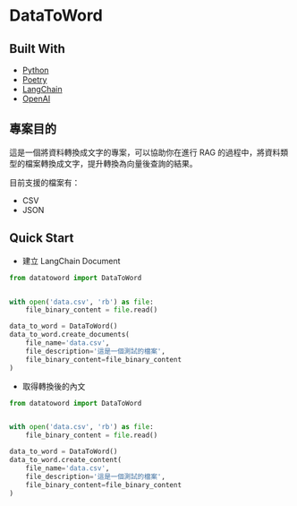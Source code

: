 # DataToWord

## Built With

- [Python](https://www.python.org/)
- [Poetry](https://python-poetry.org/)
- [LangChain](https://www.langchain.com/)
- [OpenAI](https://platform.openai.com/docs/models)

## 專案目的

這是一個將資料轉換成文字的專案，可以協助你在進行 RAG 的過程中，將資料類型的檔案轉換成文字，提升轉換為向量後查詢的結果。

目前支援的檔案有：

- CSV
- JSON


## Quick Start

- 建立 LangChain Document
```python
from datatoword import DataToWord


with open('data.csv', 'rb') as file:
    file_binary_content = file.read()

data_to_word = DataToWord()
data_to_word.create_documents(
    file_name='data.csv',
    file_description='這是一個測試的檔案',
    file_binary_content=file_binary_content
)
```

- 取得轉換後的內文
```python
from datatoword import DataToWord


with open('data.csv', 'rb') as file:
    file_binary_content = file.read()

data_to_word = DataToWord()
data_to_word.create_content(
    file_name='data.csv',
    file_description='這是一個測試的檔案',
    file_binary_content=file_binary_content
)
```
